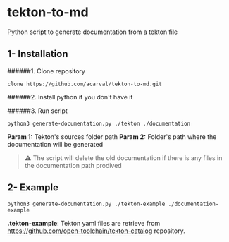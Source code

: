 # tekton-to-md
Python script to generate documentation from a tekton file


## 1- Installation

######1. Clone repository
```
clone https://github.com/acarval/tekton-to-md.git
```

######2. Install python if you don't have it

######3. Run script

```
python3 generate-documentation.py ./tekton ./documentation

```

**Param 1:** Tekton's sources folder path
**Param 2:** Folder's path where the documentation will be generated

> :warning: The script will delete the old documentation if there is any files in the documentation path prodived 


## 2- Example

```
python3 generate-documentation.py ./tekton-example ./documentation-example

```

**.tekton-example**: Tekton yaml files are retrieve from https://github.com/open-toolchain/tekton-catalog repository. 
